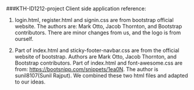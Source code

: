 ###KTH-ID1212-project Client side application
reference: 
1. login.html, register.html and signin.css are from bootstrap official website. 
The authors are: Mark Otto, Jacob Thornton, and Bootstrap contributors.
There are minor changes from us, and the logo is from ourself.

2. Part of index.html and sticky-footer-navbar.css are from the official website of bootstrap. 
Authors are Mark Otto, Jacob Thornton, and Bootstrap contributors.
Part of index.html and font-awesome.css are from: https://bootsnipp.com/snippets/1ea0N.
The author is sunil8107(Sunil Rajput).
We combined these two html files and adapted to our ideas.